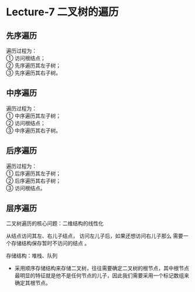 # Lecture-7 二叉树的遍历

## 先序遍历 
遍历过程为：   
① 访问根结点；   
② 先序遍历其左子树；  
③ 先序遍历其右子树。  

## 中序遍历
遍历过程为：  
① 中序遍历其左子树；   
② 访问根结点；  
③ 中序遍历其右子树。  

## 后序遍历
遍历过程为：   
① 后序遍历其左子树；   
② 后序遍历其右子树；  
③ 访问根结点。

## 层序遍历
二叉树遍历的核心问题：二维结构的线性化 

从结点访问其左、右儿子结点， 访问左儿子后，如果还想访问右儿子那么 需要一个存储结构保存暂时不访问的结点 。

存储结构：堆栈、队列  

- 采用顺序存储结构来存储二叉树，往往需要确定二叉树的根节点，其中根节点最明显的特征就是他不是任何节点的儿子，因此我们需要采用一个标记数组来确定其根节点。